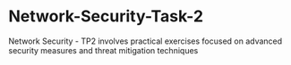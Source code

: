 # Network-Security-Task-2
Network Security - TP2 involves practical exercises focused on advanced security measures and threat mitigation techniques
